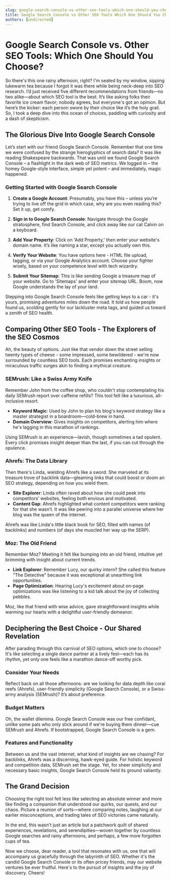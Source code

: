 ```yaml
---
slug: google-search-console-vs-other-seo-tools-which-one-should-you-choose
title: Google Search Console vs Other SEO Tools Which One Should You Choose
authors: [undirected]
---
```



# Google Search Console vs. Other SEO Tools: Which One Should You Choose?

So there's this one rainy afternoon, right? I'm seated by my window, sipping lukewarm tea because I forgot it was there while being neck-deep into SEO research. I’d just received five different recommendations from friends—no two alike—about which SEO tool is the best. It’s like asking folks their favorite ice cream flavor; nobody agrees, but everyone's got an opinion. But here’s the kicker: each person swore by their choice like it’s the holy grail. So, I took a deep dive into this ocean of choices, paddling with curiosity and a dash of skepticism. 

## The Glorious Dive Into Google Search Console

Let’s start with our friend Google Search Console. Remember that one time we were confused by the strange hieroglyphics of search data? It was like reading Shakespeare backwards. That was until we found Google Search Console – a flashlight in the dark web of SEO metrics. We logged in – the homey Google-style interface, simple yet potent – and immediately, magic happened.

### Getting Started with Google Search Console

1. **Create a Google Account**: Presumably, you have this – unless you’re trying to live off the grid in which case, why are you even reading this? Set it up, get comfy.
   
2. **Sign in to Google Search Console**: Navigate through the Google stratosphere, find Search Console, and click away like our cat Calvin on a keyboard.

3. **Add Your Property**: Click on 'Add Property,' then enter your website's domain name. It’s like naming a star, except you actually own this.

4. **Verify Your Website**: You have options here - HTML file upload, tagging, or via your Google Analytics account. Choose your fighter wisely, based on your competence level with tech wizardry.

5. **Submit Your Sitemap**: This is like sending Google a treasure map of your website. Go to 'Sitemaps' and enter your sitemap URL. Boom, now Google understands the lay of your land.

Stepping into Google Search Console feels like getting keys to a car - it's yours, promising adventures miles down the road. It told us how people found us, scolding gently for our lackluster meta tags, and guided us toward a zenith of SEO health.

## Comparing Other SEO Tools - The Explorers of the SEO Cosmos

Ah, the beauty of options. Just like that vendor down the street selling twenty types of cheese - some impressed, some bewildered - we're now surrounded by countless SEO tools. Each promises enchanting insights or miraculous traffic surges akin to finding a mythical creature.

### SEMrush: Like a Swiss Army Knife

Remember John from the coffee shop, who couldn't stop contemplating his daily SEMrush report over caffeine refills? This tool felt like a luxurious, all-inclusive resort.

- **Keyword Magic**: Used by John to plan his blog's keyword strategy like a master strategist in a boardroom—cold-brew in hand.
- **Domain Overview**: Gives insights on competitors, alerting him where he's lagging in this marathon of rankings.
  
Using SEMrush is an experience—lavish, though sometimes a tad opulent. Every click promises insight deeper than the last, if you can cut through the opulence.

### Ahrefs: The Data Library

Then there's Linda, wielding Ahrefs like a sword. She marveled at its treasure trove of backlink data—gleaming links that could boost or doom an SEO strategy, depending on how you wield them.

- **Site Explorer**: Linda often raved about how she could peek into competitors’ websites, feeling both envious and motivated.
- **Content Gap**: Ahrefs highlighted what content competitors were ranking for that she wasn’t. It was like peering into a parallel universe where her blog was the queen of the internet.

Ahrefs was like Linda's little black book for SEO, filled with names (of backlinks) and numbers (of days she muscled her way up the SERP).

### Moz: The Old Friend

Remember Moz? Meeting it felt like bumping into an old friend, intuitive yet brimming with insight about current trends.

- **Link Explorer**: Remember Lucy, our quirky intern? She called this feature "The Detective" because it was exceptional at unearthing link opportunities.
- **Page Optimization**: Hearing Lucy's excitement about on-page optimizations was like listening to a kid talk about the joy of collecting pebbles.

Moz, like that friend with wise advice, gave straightforward insights while warming our hearts with a delightful user-friendly demeanor.

## Deciphering the Best Choice - Our Shared Revelation

After parading through this carnival of SEO options, which one to choose? It's like selecting a single dance partner at a lively fest—each has its rhythm, yet only one feels like a marathon dance-off worthy pick.

### Consider Your Needs

Reflect back on all those afternoons: are we looking for data depth like coral reefs (Ahrefs), user-friendly simplicity (Google Search Console), or a Swiss-army analysis (SEMrush)? It’s about preference.

### Budget Matters

Oh, the wallet dilemma. Google Search Console was our free confidant, unlike some pals who only stick around if we're buying them dinner—cue SEMrush and Ahrefs. If bootstrapped, Google Search Console is a gem.

### Features and Functionality

Between us and the vast internet, what kind of insights are we chasing? For backlinks, Ahrefs was a discerning, hawk-eyed guide. For holistic keyword and competition data, SEMrush set the stage. Yet, for sheer simplicity and necessary basic insights, Google Search Console held its ground valiantly.

## The Grand Decision

Choosing the right tool felt less like selecting an absolute winner and more like finding a companion that understood our quirks, our quests, and our chaos. Picture a reunion of sorts—where comparing notes, laughing at our earlier misconceptions, and trading tales of SEO victories came naturally.

In the end, this wasn't just an article but a patchwork quilt of shared experiences, revelations, and serendipities—woven together by countless Google searches and rainy afternoons, and perhaps, a few more forgotten cups of tea.

Now we choose, dear reader, a tool that resonates with us, one that will accompany us gracefully through the labyrinth of SEO. Whether it's the candid Google Search Console or its often pricey friends, may our website ventures be ever fruitful. Here's to the pursuit of insights and the joy of discovery. Cheers!